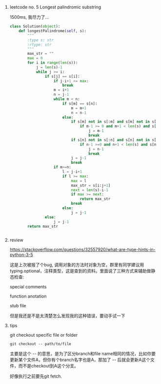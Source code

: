 1. leetcode no. 5 Longest palindromic substring

   1500ms, 我尽力了...

   ```python
   class Solution(object):
       def longestPalindrome(self, s):
           """
           :type s: str
           :rtype: str
           """
           max_str = ""
           max = 0
           for i in range(len(s)):
               j = len(s)-1
               while j >= i:
                   if s[j] == s[i]:
                       if j-i+1 <= max:
                           break
                       m = i+1
                       n = j-1
                       while m < n:
                           if s[m] == s[n]:
                               m = m+1
                               n = n-1
                           else:
                               if s[m] not in s[:m] and s[m] not in s[m+1:]:
                                   if m-1 >= 0 and m+1 < len(s) and s[m-1] != s[m+1]:
                                       j = m-1
                                       break
                               if s[n] not in s[:n] and s[n] not in s[n+1]:
                                   if n-1 >=0 and n+1 < len(s) and s[n-1] != s[n+1]:
                                       j = n-1
                                       break
                               j = j-1
                               break
                       if m>=n:
                           l = j-i+1
                           if l >= max:
                               max = l
                               max_str = s[i:j+1]
                               next = len(s)-i-1
                               if max >= next:
                                   return max_str
                               break
                           else:
                               j = j-1
                   else:
                       j = j-1
           return max_str
                   
   ```

2. review

   https://stackoverflow.com/questions/32557920/what-are-type-hints-in-python-3-5

   这是上次被报了个bug, 调用对象的方法时对象为空，群里有同学建议用typing.optional，注释类型，这是查到的资料。里面说了三种方式来辅助做静态检查:

   special comments

   function anotation

   stub file

   但是我还是不是太清楚怎么发现我的这种错误，要动手试一下

3. tips

   git checkout specific file or folder

   ```
   git checkout -- path/to/file
   ```

   主要是这个 -- 的意思，是为了区分branch和file name相同的情况，比如你要更新某个文件A，但你有个branch名字也是A，那加了 -- 后就会更新A这个文件，而不是checkout到A这个分支。

   好像执行之前要先git fetch.

